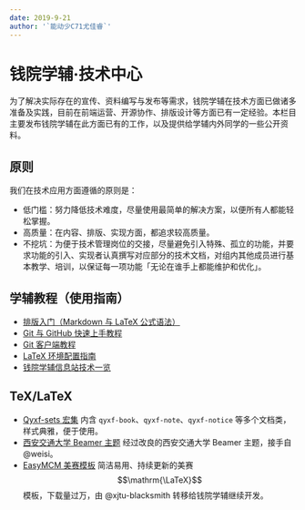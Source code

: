 ```yaml
---
date: 2019-9-21
author: '`能动少C71尤佳睿`'
---
```


# 钱院学辅·技术中心

为了解决实际存在的宣传、资料编写与发布等需求，钱院学辅在技术方面已做诸多准备及实践，目前在前端运营、开源协作、排版设计等方面已有一定经验。本栏目主要发布钱院学辅在此方面已有的工作，以及提供给学辅内外同学的一些公开资料。

## 原则

我们在技术应用方面遵循的原则是：

- 低门槛：努力降低技术难度，尽量使用最简单的解决方案，以便所有人都能轻松掌握。
- 高质量：在内容、排版、实现方面，都追求较高质量。
- 不挖坑：为便于技术管理岗位的交接，尽量避免引入特殊、孤立的功能，并要求功能的引入、实现者认真撰写对应部分的技术文档，对组内其他成员进行基本教学、培训，以保证每一项功能「无论在谁手上都能维护和优化」。

## <i class="fa fa-sticky-note"></i> 学辅教程（使用指南）

- [排版入门（Markdown 与 LaTeX 公式语法）](/2019/10/04/typeset-beginner)
- [Git 与 GitHub 快速上手教程](/2019/09/13/git-github-tutorial)
- [Git 客户端教程](/2019/10/01/git-client)
- [LaTeX 环境配置指南](/2019/10/01/latex-download)
- [钱院学辅信息站技术一览](2019/10/12/website-tech-list)

## <i class="fa fa-keyboard-o"></i> TeX/LaTeX

- [Qyxf-sets 宏集](https://github.com/qyxf/qyxf-sets) 内含 `qyxf-book`、`qyxf-note`、`qyxf-notice` 等多个文档类，样式典雅，便于使用。
- [西安交通大学 Beamer 主题](https://github.com/qyxf/beamerthemexjtu) 经过改良的西安交通大学 Beamer 主题，接手自 @weisi。
- [EasyMCM 美赛模板](https://github.com/qyxf/easymcm) 简洁易用、持续更新的美赛 $$\mathrm{\LaTeX}$$ 模板，下载量过万，由 @xjtu-blacksmith 转移给钱院学辅继续开发。
